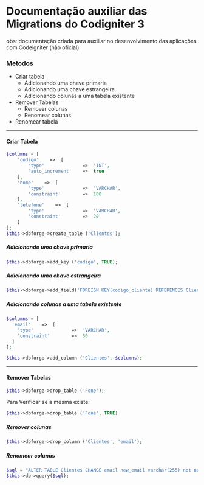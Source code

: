 # Documentação auxiliar das Migrations do Codigniter 3
obs: documentação criada para auxiliar no desenvolvimento das aplicações com Codeigniter (não oficial)


### Metodos
- Criar tabela
  - Adicionando uma chave primaria
  - Adicionando uma chave estrangeira
  - Adicionando colunas a uma tabela existente
- Remover Tabelas
  - Remover colunas
  - Renomear colunas
- Renomear tabela



---
#### Criar Tabela
```php
$columns = [
    'codigo'    =>  [
        'type'              =>  'INT',
        'auto_increment'    =>  true
    ],
    'nome'    =>  [
        'type'              =>  'VARCHAR',
        'constraint'        =>  100
    ],
    'telefone'    =>  [
        'type'              =>  'VARCHAR',
        'constraint'        =>  20
    ]
];
$this->dbforge->create_table ('Clientes');
```

##### Adicionando uma chave primaria
```php
$this->dbforge->add_key ('codigo', TRUE);
```

##### Adicionando uma chave estrangeira
```php
$this->dbforge->add_field('FOREIGN KEY(codigo_cliente) REFERENCES Clientes(codigo) on delete cascade');
```

##### Adicionando colunas a uma tabela existente
```php
$columns = [
  'email'    =>  [
    'type'              =>  'VARCHAR',
    'constraint'        =>  50
  ]
];

$this->dbforge->add_column ('Clientes', $columns);
```

---
#### Remover Tabelas
```php
$this->dbforge->drop_table ('Fone');
```
Para Verificar se a mesma existe:  
```php
$this->dbforge->drop_table ('Fone', TRUE)
```

##### Remover colunas
```php
$this->dbforge->drop_column ('Clientes', 'email');
```

##### Renomear colunas
```php
$sql = "ALTER TABLE Clientes CHANGE email new_email varchar(255) not null";
$this->db->query($sql);
```
